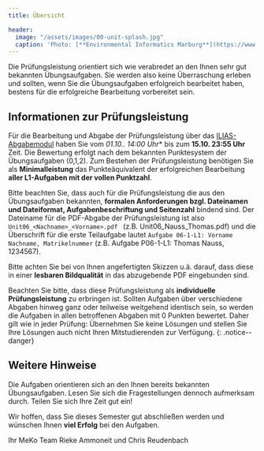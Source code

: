 ```yaml
---
title: Übersicht

header:
  image: "/assets/images/00-unit-splash.jpg"
  caption: 'Photo: [**Environmental Informatics Marburg**](https://www.flickr.com/environmentalinformatics-marburg/)'
---
```



Die Prüfungsleistung orientiert sich wie verabredet an den Ihnen sehr gut bekannten Übungsaufgaben. Sie werden also keine Überraschung erleben und sollten, wenn Sie die Übungsaufgaben erfolgreich bearbeitet haben, bestens für die erfolgreiche Bearbeitung vorbereitet sein.


## Informationen zur Prüfungsleistung
Für die Bearbeitung und Abgabe der Prüfungsleistung über das [ILIAS-Abgabemodul](https://ilias.uni-marburg.de/ilias.php?baseClass=ilExerciseHandlerGUI&ref_id=2344948&cmd=showOverview) haben Sie vom *01.10.. 14:00 Uhr** bis zum **15.10. 23:55 Uhr** Zeit. Die Bewertung erfolgt nach dem bekannten Punktesystem der Übungsaufgaben (0,1,2). Zum Bestehen der Prüfungsleistung benötigen Sie als **Minimalleistung** das Punkteäquivalent der erfolgreichen Bearbeitung **aller L1-Aufgaben mit der vollen Punktzahl**.

Bitte beachten Sie, dass auch für die Prüfungsleistung die aus den Übungsaufgaben bekannten, **formalen Anforderungen bzgl. Dateinamen und Dateiformat, Aufgabenbeschriftung und Seitenzahl** bindend sind. Der Dateiname für die PDF-Abgabe der Prüfungsleistung ist also ```Unit06_<Nachname>_<Vorname>.pdf ``` (z.B. Unit06\_Nauss\_Thomas.pdf) und die Überschrift für die erste Teilaufgabe lautet ```Aufgabe 06-1-L1: Vorname Nachname, Matrikelnummer``` (z.B. Aufgabe P06-1-L1: Thomas Nauss, 1234567).

Bitte achten Sie bei von Ihnen angefertigten Skizzen u.ä. darauf, dass diese in einer **lesbaren Bildqualität** in das abzugebende PDF eingebunden sind.

Beachten Sie bitte, dass diese Prüfungsleistung als **individuelle Prüfungsleistung** zu erbringen ist. Sollten Aufgaben über verschiedene Abgaben hinweg ganz oder teilweise weitgehend identisch sein, so werden die Aufgaben in allen betroffenen Abgaben mit 0 Punkten bewertet. Daher gilt wie in jeder Prüfung: Übernehmen Sie keine Lösungen und stellen Sie Ihre Lösungen auch nicht Ihren Mitstudierenden zur Verfügung.
{: .notice--danger}

## Weitere Hinweise

Die Aufgaben orientieren sich an den Ihnen bereits bekannten Übungsaufgaben. Lesen Sie sich die Fragestellungen dennoch aufmerksam durch. Teilen Sie sich Ihre Zeit gut ein!

Wir hoffen, dass Sie dieses Semester gut abschließen werden und wünschen Ihnen **viel Erfolg** bei den Aufgaben.

Ihr MeKo Team
Rieke Ammoneit und Chris Reudenbach 

